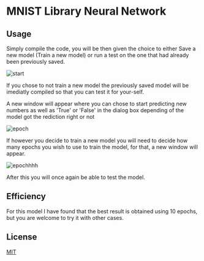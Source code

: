 # MNIST Library Neural Network



## Usage

Simply compile the code, you will be then given the choice to either Save a new model (Train a new model) or run a test on the one that had already been previously saved.



![start](C:\Users\alvar\Desktop\start.png)



If you chose to not train a new model the previously saved model will be imediatly compiled so that you can test it for your-self.

A new window will appear where you can chose to start predicting new numbers as well as 'True' or 'False' in the dialog box depending of the model got the rediction right or not



![epoch](C:\Users\alvar\Desktop\epoch.png)

If however you decide to train a new model you will need to decide how many epochs you wish to use to train the model, for that, a new window will appear.



![epochhhh](C:\Users\alvar\Desktop\epochhhh.png)



After this you will once again be able to test the model.



## Efficiency

For this model I have found that the best result is obtained using 10 epochs, but you are welcome to try it with other cases.

## License

[MIT](https://choosealicense.com/licenses/mit/)
